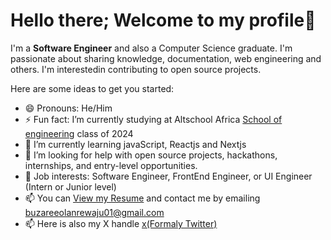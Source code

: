 # Hello there; Welcome to my profile👋
I'm a **Software Engineer** and also a Computer Science graduate. I'm passionate about sharing knowledge, documentation, web engineering and others. 
I'm interestedin contributing to open source projects.

Here are some ideas to get you started:

- 😄 Pronouns: He/Him
- ⚡ Fun fact:  I’m currently studying at Altschool Africa [School of engineering](https://engineering.altschoolafrica.com/) class of 2024
- 🌱 I’m currently learning javaScript, Reactjs and Nextjs
- 🤔 I’m looking for help with open source projects, hackathons, internships, and entry-level opportunities.
- 💼 Job interests: Software Engineer, FrontEnd Engineer, or UI Engineer (Intern or Junior level)
- 📫 You can [View my Resume](https://www.linkedin.com/in/olanrewaju-busari-34451b26b/) and contact me by emailing buzareeolanrewaju01@gmail.com 
- 📫 Here is also my X handle [x(Formaly Twitter)](https://x.com/larry_visuals)
